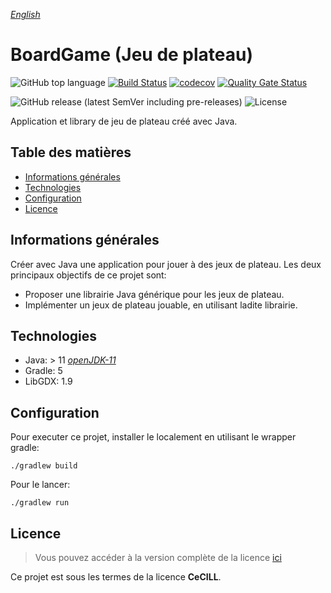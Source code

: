 _[English](https://github.com/Foacs/boardgame/blob/master/README.md)_
# BoardGame (Jeu de plateau)

![GitHub top language](https://img.shields.io/github/languages/top/Foacs/boardgame)
[![Build Status](https://travis-ci.com/Foacs/boardgame.svg?branch=master)](https://travis-ci.com/Foacs/boardgame)
[![codecov](https://codecov.io/gh/Foacs/boardgame/branch/master/graph/badge.svg)](https://codecov.io/gh/Foacs/boardgame)
[![Quality Gate Status](https://sonarcloud.io/api/project_badges/measure?project=Foacs_boardgame&metric=alert_status)](https://sonarcloud.io/dashboard?id=Foacs_boardgame)

![GitHub release (latest SemVer including pre-releases)](https://img.shields.io/github/v/release/foacs/boardgame?include_prereleases)
![License](https://img.shields.io/badge/license-CeCILL-blue)


Application et library de jeu de plateau créé avec Java.

## Table des matières
- [Informations générales](#informations-gnrales)
- [Technologies](#technologies)
- [Configuration](#configuration)
- [Licence](#licence)

## Informations générales
Créer avec Java une application pour jouer à des jeux de plateau. Les deux principaux objectifs de ce projet sont: 
- Proposer une librairie Java générique pour les jeux de plateau.
- Implémenter un jeux de plateau jouable, en utilisant ladite librairie.

## Technologies
- Java: > 11 _[openJDK-11](https://openjdk.java.net/projects/jdk/11/)_
- Gradle: 5
- LibGDX: 1.9

## Configuration
Pour executer ce projet, installer le localement en utilisant le wrapper gradle:
```shell script
./gradlew build
```

Pour le lancer:
```shell script
./gradlew run
```

## Licence
> Vous pouvez accéder à la version complète de la licence [ici](https://github.com/Foacs/boardgame/blob/master/LICENCliE.md)

Ce projet est sous les termes de la licence __CeCILL__.